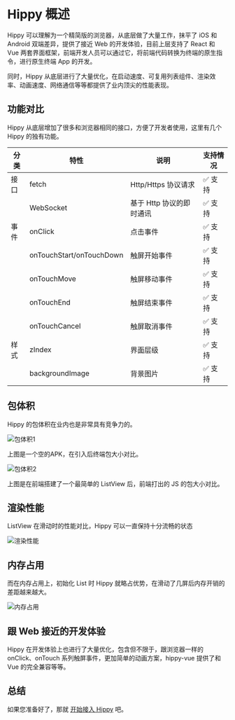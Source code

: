 # Hippy 概述

Hippy 可以理解为一个精简版的浏览器，从底层做了大量工作，抹平了 iOS 和 Android 双端差异，提供了接近 Web 的开发体验，目前上层支持了 React 和 Vue 两套界面框架，前端开发人员可以通过它，将前端代码转换为终端的原生指令，进行原生终端 App 的开发。

同时，Hippy 从底层进行了大量优化，在启动速度、可复用列表组件、渲染效率、动画速度、网络通信等等都提供了业内顶尖的性能表现。

## 功能对比

Hippy 从底层增加了很多和浏览器相同的接口，方便了开发者使用，这里有几个 Hippy 的独有功能。

| 分类 | 特性                     |  说明 | 支持情况 |
| ---- | ----------------------- | ----- | -------- |
| 接口 | fetch                    | Http/Https 协议请求 | ✅ 支持   |
|      | WebSocket               | 基于 Http 协议的即时通讯 |✅ 支持|
| 事件  | onClick                 | 点击事件 |✅ 支持|
|      | onTouchStart/onTouchDown | 触屏开始事件 |✅ 支持|
|      | onTouchMove             | 触屏移动事件 |✅ 支持|
|      | onTouchEnd              | 触屏结束事件 |✅ 支持|
|      | onTouchCancel           | 触屏取消事件 |✅ 支持|
| 样式 | zIndex                   | 界面层级 |✅ 支持|
|      | backgroundImage         | 背景图片 |✅ 支持|


## 包体积

Hippy 的包体积在业内也是非常具有竞争力的。

![包体积1](//res.imtt.qq.com/hippydoc/img/out/baodaxiao.png)

上图是一个空的APK，在引入后终端包大小对比。

![包体积2](//res.imtt.qq.com/hippydoc/img/out/jsbao.png)

上图是在前端搭建了一个最简单的 ListView 后，前端打出的 JS 的包大小对比。

## 渲染性能

ListView 在滑动时的性能对比，Hippy 可以一直保持十分流畅的状态

![渲染性能](//res.imtt.qq.com/hippydoc/img/out/listxingneng.png)

## 内存占用

而在内存占用上，初始化 List 时 Hippy 就略占优势，在滑动了几屏后内存开销的差距越来越大。

![内存占用](//res.imtt.qq.com/hippydoc/img/out/listmeicun.png)

## 跟 Web 接近的开发体验

Hippy 在开发体验上也进行了大量优化，包含但不限于，跟浏览器一样的 onClick、onTouch 系列触屏事件，更加简单的动画方案，hippy-vue 提供了和 Vue 的完全兼容等等。

## 总结

如果您准备好了，那就 [开始接入 Hippy](guide/integration.md) 吧。
